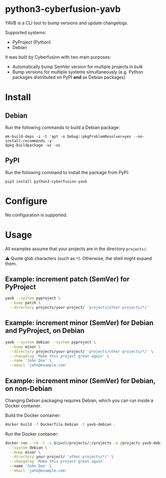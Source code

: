 # python3-cyberfusion-yavb

YAVB is a CLI tool to bump versions and update changelogs.

Supported systems:

* PyProject (Python)
* Debian

It was built by Cyberfusion with two main purposes:

- Automatically bump SemVer version for multiple projects in bulk
- Bump versions for multiple systems simultaneously (e.g. Python packages distributed on PyPI **and** as Debian packages)

# Install

## Debian

Run the following commands to build a Debian package:

    mk-build-deps -i -t 'apt -o Debug::pkgProblemResolver=yes --no-install-recommends -y'
    dpkg-buildpackage -us -uc

## PyPI

Run the following command to install the package from PyPI:

    pip3 install python3-cyberfusion-yavb

# Configure

No configuration is supported.

# Usage

All examples assume that your projects are in the directory `projects/`.

⚠️ Quote glob characters (such as `*`). Otherwise, the shell might expand them.

## Example: increment patch (SemVer) for PyProject

```bash
yavb --system pyproject \
  --bump patch \
  --directory projects/your-project/ 'projects/other-projects/*/'
```

## Example: increment minor (SemVer) for Debian and PyProject, on Debian

```bash
yavb --system debian --system pyproject \
  --bump minor \
  --directory projects/your-project/ 'projects/other-projects/*/' \
  --changelog 'Make this project great again' \
  --name 'John Doe' \
  --email 'john@example.com'
```

## Example: increment minor (SemVer) for Debian, on non-Debian

Changing Debian packaging requires Debian, which you can run inside a Docker container.

Build the Docker container:

```bash
docker build -f Dockerfile.Debian -t yavb-debian .
```

Run the Docker container:

```bash
docker run --rm -t -v $(pwd)/projects/:/projects -w /projects yavb-debian \
  --system debian \
  --bump minor \
  --directory your-project/ 'other-projects/*/' \
  --changelog 'Make this project great again'
  --name 'John Doe' \
  --email 'john@example.com'
```

